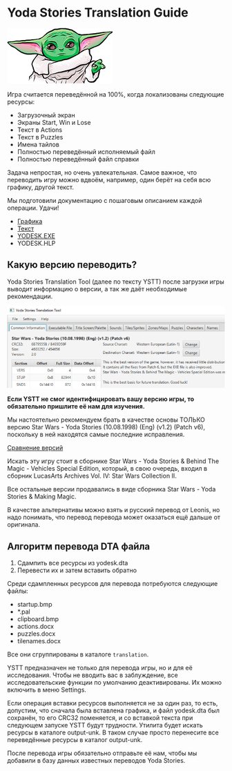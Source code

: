 Yoda Stories Translation Guide
==============================

![](../images/baby-yoda.png)

Игра считается переведённой на 100%, когда локализованы следующие ресурсы: 

* Загрузочный экран
* Экраны Start, Win и Lose
* Текст в Actions
* Текст в Puzzles
* Имена тайлов
* Полностью переведённый исполняемый файл
* Полностью переведённый файл справки

Задача непростая, но очень увлекательная. Самое важное, что переводить игру можно вдвоём, например, один берёт на себя всю графику, другой текст.

Мы подготовили документацию с пошаговым описанием каждой операции. Удачи!

* [Графика](graphics-translation-guide.md)
* [Текст](text-translation-guide.md)
* [YODESK.EXE](exe-translation-guide.md)
* YODESK.HLP

## Какую версию переводить?

Yoda Stories Translation Tool (далее по тексту YSTT) после загрузки игры выводит информацию о версии, а так же даёт необходимые рекомендации.

![](../images/gui-common.png)

**Если YSTT не смог идентифицировать вашу версию игры, то обязательно пришлите её нам для изучения.**

Мы настоятельно рекомендуем брать в качестве основы ТОЛЬКО версию Star Wars - Yoda Stories (10.08.1998) (Eng) (v1.2) (Patch v6),
поскольку в ней находятся самые последние исправления.

[Сравнение версий](../summary.md)

Искать эту игру стоит в сборнике Star Wars - Yoda Stories & Behind The Magic - Vehicles Special Edition, который,
в свою очередь, входил в сборник LucasArts Archives Vol. IV: Star Wars Collection II.

Все остальные версии продавались в виде сборника Star Wars - Yoda Stories & Making Magic.

В качестве альтернативы можно взять и русский перевод от Leonis, но надо понимать, что перевод перевода может
оказаться ещё дальше от оригинала.

## Алгоритм перевода DTA файла

1. Сдампить все ресурсы из yodesk.dta
2. Перевести их и затем вставить обратно

Среди сдампленных ресурсов для перевода потребуются следующие файлы:

* startup.bmp
* *.pal
* clipboard.bmp
* actions.docx
* puzzles.docx
* tilenames.docx

Все они сгруппированы в каталоге `translation`.

YSTT предназначен не только для перевода игры, но и для её исследования. Чтобы не вводить вас в заблуждение, 
все исследовательские функции по умолчанию деактивированы. Их можно включить в меню Settings.

Если операция вставки ресурсов выполняется не за один раз, то есть, допустим, что сначала была вставлена графика, и файл
yodesk.dta был сохранён, то его CRC32 поменяется, и со вставкой текста при следующем запуске YSTT будут трудности. 
Утилита будет искать ресурсы в каталоге output-unk.
В таком случае просто перенесите все переведённые ресурсы в каталог output-unk.

После перевода игры обязательно отправьте её нам, чтобы мы добавили в базу данных известных переводов Yoda Stories.
